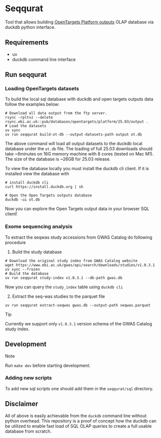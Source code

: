# Seqqurat

Tool that allows building [OpenTargets Platform outputs](https://ftp.ebi.ac.uk/pub/databases/opentargets/platform/25.03/output/) OLAP database via duckdb python interface.

## Requirements

- uv
- duckdb command line interface

## Run seqqurat

### Loading OpenTargets datasets

To build the local sql database with duckdb and open targets outputs data follow the examples below:

```{bash}
# Download all data output from the ftp server.
rsync -rpltvz --delete rsync.ebi.ac.uk::pub/databases/opentargets/platform/25.03/output .
# Load the datasets
uv sync
uv run seqqurat build-ot-db --output-datasets-path output ot.db
```

The above command will load all output datasets to the duckdb local database under
the `ot.db` file. The loading of full 25.03 downloads should take ~6minutes on 16G memory machine with 8 cores (tested on Mac M1). The size of the database is ~26GB for 25.03 release.

To view the database locally you must install the duckdb cli client. If it is installed view the database with

```{bash}
# install duckdb cli
curl https://install.duckdb.org | sh
```

```{bash}
# Open the Open Targets outputs database
duckdb -ui ot.db
```

Now you can explore the Open Targets output data in your browser SQL client!

### Exome sequencing analysis

To extract the seqwas study accessions from GWAS Catalog do following procedure

1. Build the study database

```{bash}
# Download the original study index from GWAS Catalog website
wget https://www.ebi.ac.uk/gwas/api/search/downloads/studies/v1.0.3.1
uv sync --frozen
# Build the database
uv run seqqurat study-index v1.0.3.1 --db-path gwas.db
```

Now you can query the `study_index` table using `duckdb cli`

2. Extract the seq-was studies to the parquet file

```{bash}
uv run seqqurat extract-seqwas gwas.db --output-path seqwas.parquet
```

> [!TIP]
> Currently we support only `v1.0.3.1` version schema of the GWAS Catalog study index.

## Development

> [!NOTE]
> Run `make dev` before starting development.

### Adding new scripts

To add new sql scripts one should add them in the `seqqurat/sql` directory.

## Disclaimer

All of above is easily achievable from the `duckdb` command line without python overhead.
This repository is a proof of concept how the duckdb can be utilized to enable fast load of SQL OLAP queries to create a full usable database from scratch.
